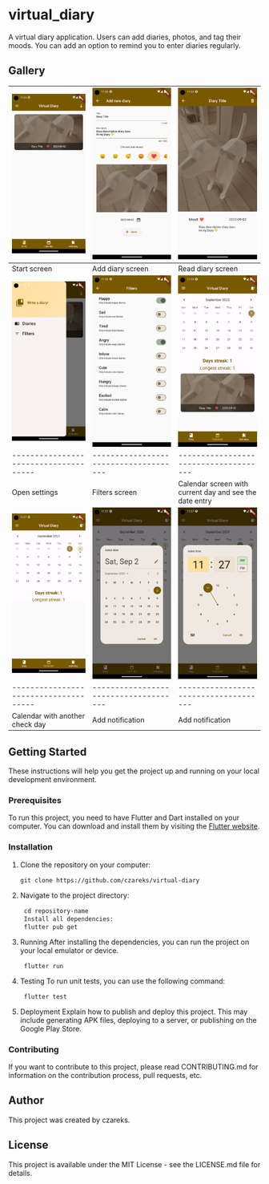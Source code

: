 
# virtual_diary

A virtual diary application. Users can add diaries, photos, and tag their moods. You can add an option to remind you to enter diaries regularly.

## Gallery
| ![Zdjęcie 1](app%20photo/1.png) | ![Zdjęcie 2](app%20photo/2.png) | ![Zdjęcie 3](app%20photo/3.png) |
| ------------------------------------- | ------------------------------------- | ------------------------------------- |
| Start screen                        | Add diary screen                        | Read diary screen                        |
| ![Zdjęcie 4](app%20photo/4.png) | ![Zdjęcie 5](app%20photo/5.png) | ![Zdjęcie 6](app%20photo/6.png) |
| ------------------------------------- | ------------------------------------- | ------------------------------------- |
| Open settings                        | Filters screen                        | Calendar screen with current day and see the date entry                        |
| ![Zdjęcie 7](app%20photo/7.png) | ![Zdjęcie 8](app%20photo/8.png) | ![Zdjęcie 9](app%20photo/9.png) |
| ------------------------------------- | ------------------------------------- | ------------------------------------- |
| Calendar with another check day                        | Add notification                        | Add notification                        |


## Getting Started

These instructions will help you get the project up and running on your local development environment.

### Prerequisites

To run this project, you need to have Flutter and Dart installed on your computer. You can download and install them by visiting the [Flutter website](https://flutter.dev/docs/get-started/install).

### Installation

1. Clone the repository on your computer:

   ```shell
   git clone https://github.com/czareks/virtual-diary
2. Navigate to the project directory:
   ```shell
	cd repository-name
	Install all dependencies:
	flutter pub get
3. Running
	After installing the dependencies, you can run the project on your local emulator or device.
   ```shell
	flutter run
4. Testing
	To run unit tests, you can use the following command:
   ```shell
	flutter test
5. Deployment
Explain how to publish and deploy this project. This may include generating APK files, deploying to a server, or publishing on the Google Play Store.

### Contributing
If you want to contribute to this project, please read CONTRIBUTING.md for information on the contribution process, pull requests, etc.

## Author

This project was created by czareks.

## License
This project is available under the MIT License - see the LICENSE.md file for details.
